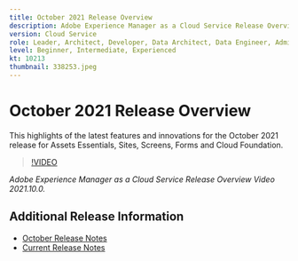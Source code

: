 ```yaml
---
title: October 2021 Release Overview
description: Adobe Experience Manager as a Cloud Service Release Overview Video 2021.10.0.
version: Cloud Service
role: Leader, Architect, Developer, Data Architect, Data Engineer, Admin, User
level: Beginner, Intermediate, Experienced
kt: 10213
thumbnail: 338253.jpeg
---
```


# October 2021 Release Overview


This highlights of the latest features and innovations for the October 2021 release for Assets Essentials, Sites, Screens, Forms and Cloud Foundation.

>[!VIDEO](https://video.tv.adobe.com/v/338253/?quality=12&learn=on)

*Adobe Experience Manager as a Cloud Service Release Overview Video 2021.10.0.*

## Additional Release Information

* [October Release Notes](https://experienceleague.adobe.com/docs/experience-manager-cloud-service/content/release-notes/release-notes/2021/release-notes-2021-10-0.html?lang=en)
* [Current Release Notes](https://experienceleague.adobe.com/docs/experience-manager-cloud-service/content/release-notes/home.html)
